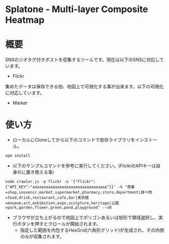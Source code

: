 # Splatone - Multi-layer Composite Heatmap

# 概要

SNSのジオタグ付きポストを収集するツールです。現在は以下のSNSに対応しています。

- Flickr

集めたデータは保存できる他、地図上で可視化する事が出来ます。以下の可視化に対応しています。

- Marker
  
# 使い方

- ローカルにCloneしてから以下のコマンドで依存ライブラリをインストール。

```
npm install
```

- 以下のサンプルコマンドを参考に実行してください。(FlickrのAPIキーは自身のに置き換える事)

```
node crawler.js -p flickr -o '{"flickr":{"API_KEY":"aaaaaaaaaaaaaaaaaaaaaaaaaaaaaaaaa"}}' -k "商業=shop,souvenir,market,supermarket,pharmacy,store,department|食べ物=food,drink,restaurant,cafe,bar|美術館=museum,art,exhibition,expo,sculpture,heritage|公園=park,garden,flower,green,pond,playground" --vN
```

- ブラウザが立ち上がるので地図上でポリゴンあるいは矩形で領域選択し、実行ボタンを押すとクロールが開始されます。
  - 指定した範囲を内包するHexGrid(六角形グリッド)が生成され、その内側のみが収集されます。
